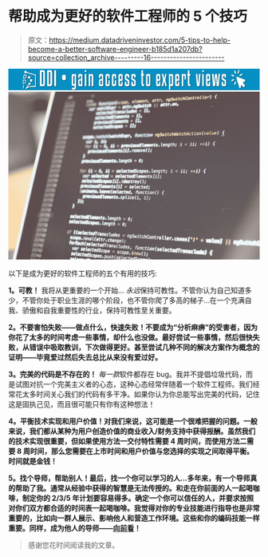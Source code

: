 # 帮助成为更好的软件工程师的 5 个技巧

> 原文：<https://medium.datadriveninvestor.com/5-tips-to-help-become-a-better-software-engineer-b185d1a207db?source=collection_archive---------16----------------------->

[![](img/b409ebda890be31573a43462dd19d4c8.png)](http://www.track.datadriveninvestor.com/1B9E)![](img/242563c555e9c18e407bb00cfeef9972.png)

以下是成为更好的软件工程师的五个有用的技巧:

**1。可教！** 我将从更重要的一个开始… *永远*保持可教性。不管你认为自己知道多少，不管你处于职业生涯的哪个阶段，也不管你爬了多高的梯子…在一个充满自我、骄傲和自我重要性的行业，保持可教性至关重要。

**2。不要害怕失败——做点什么，快速失败！不要成为“分析麻痹”的受害者，因为你花了太多的时间考虑一些事情，却什么也没做。最好尝试一些事情，然后很快失败，从错误中吸取教训，下次做得更好。甚至尝试几种不同的解决方案作为概念的证明——毕竟爱过然后失去总比从来没有爱过好。**

**3。完美的代码是不存在的！** *每一款*软件都存在 bug。我并不提倡垃圾代码，而是试图对抗一个完美主义者的心态，这种心态经常伴随着一个软件工程师。我们经常花太多时间关心我们的代码有多干净。如果你认为你总能写出完美的代码，记住这是固执己见，而且很可能只有你有这种想法！

**4。平衡技术实现和用户价值！对我们来说，这可能是一个很难把握的问题。一般来说，我们都从某种为用户创造价值的商业收入/财务支持中获得报酬。虽然我们的技术实现很重要，但如果使用方法一交付特性需要 4 周时间，而使用方法二需要 8 周时间，那么您需要在上市时间和用户价值与您选择的实现之间取得平衡。时间就是金钱！**

**5。找个导师，帮助别人！最后，找一个你可以学习的人...多年来，有一个导师真的帮助了我。通常从经验中获得的智慧是无法传授的。和走在你前面的人一起喝咖啡，制定你的 2/3/5 年计划要容易得多。确定一个你可以信任的人，并要求按照对你们双方都合适的时间表一起喝咖啡。我觉得对你的专业技能进行指导也是非常重要的，比如向一群人展示、影响他人和营造工作环境。这些和你的编码技能一样重要。同样，成为他人的导师——[向前看](https://en.wikipedia.org/wiki/Pay_it_forward)！**

> 感谢您花时间阅读我的文章。